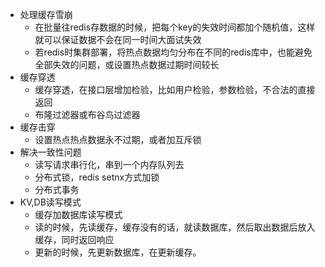 + 处理缓存雪崩
  + 在批量往redis存数据的时候，把每个key的失效时间都加个随机值，这样就可以保证数据不会在同一时间大面试失效
  + 若redis时集群部署，将热点数据均匀分布在不同的redis库中，也能避免全部失效的问题，或设置热点数据过期时间较长
+ 缓存穿透
  + 缓存穿透，在接口层增加检验，比如用户检验，参数检验，不合法的直接返回
  + 布隆过滤器或布谷鸟过滤器
+ 缓存击穿
  + 设置热点热点数据永不过期，或者加互斥锁
+ 解决一致性问题
  + 读写请求串行化，串到一个内存队列去
  + 分布式锁，redis setnx方式加锁
  + 分布式事务
+ KV,DB读写模式
  + 缓存加数据库读写模式
  + 读的时候，先读缓存，缓存没有的话，就读数据库，然后取出数据后放入缓存，同时返回响应
  + 更新的时候，先更新数据库，在更新缓存。

